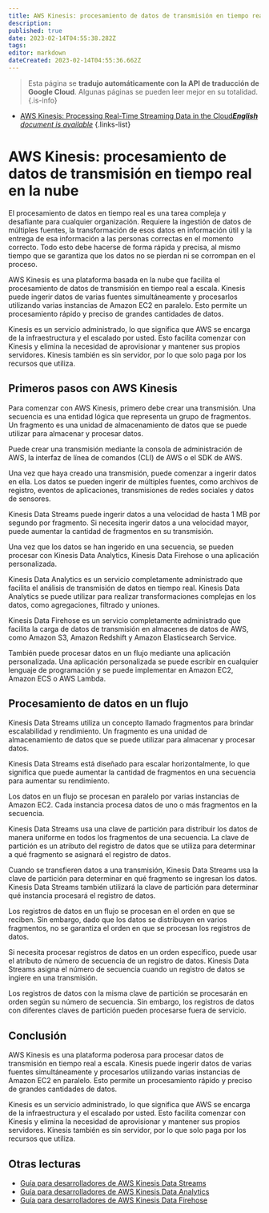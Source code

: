 ```yaml
---
title: AWS Kinesis: procesamiento de datos de transmisión en tiempo real en la nube
description: 
published: true
date: 2023-02-14T04:55:38.282Z
tags: 
editor: markdown
dateCreated: 2023-02-14T04:55:36.662Z
---
```


> Esta página se **tradujo automáticamente con la API de traducción de Google Cloud**.
Algunas páginas se pueden leer mejor en su totalidad.{.is-info}



- [AWS Kinesis: Processing Real-Time Streaming Data in the Cloud***English** document is available*](/en/Knowledge-base/Cloud/aws-kinesis-processing-real-time-streaming-data-in-the-cloud)
{.links-list}

      

# AWS Kinesis: procesamiento de datos de transmisión en tiempo real en la nube

El procesamiento de datos en tiempo real es una tarea compleja y desafiante para cualquier organización. Requiere la ingestión de datos de múltiples fuentes, la transformación de esos datos en información útil y la entrega de esa información a las personas correctas en el momento correcto. Todo esto debe hacerse de forma rápida y precisa, al mismo tiempo que se garantiza que los datos no se pierdan ni se corrompan en el proceso.

AWS Kinesis es una plataforma basada en la nube que facilita el procesamiento de datos de transmisión en tiempo real a escala. Kinesis puede ingerir datos de varias fuentes simultáneamente y procesarlos utilizando varias instancias de Amazon EC2 en paralelo. Esto permite un procesamiento rápido y preciso de grandes cantidades de datos.

Kinesis es un servicio administrado, lo que significa que AWS se encarga de la infraestructura y el escalado por usted. Esto facilita comenzar con Kinesis y elimina la necesidad de aprovisionar y mantener sus propios servidores. Kinesis también es sin servidor, por lo que solo paga por los recursos que utiliza.

## Primeros pasos con AWS Kinesis

Para comenzar con AWS Kinesis, primero debe crear una transmisión. Una secuencia es una entidad lógica que representa un grupo de fragmentos. Un fragmento es una unidad de almacenamiento de datos que se puede utilizar para almacenar y procesar datos.

Puede crear una transmisión mediante la consola de administración de AWS, la interfaz de línea de comandos (CLI) de AWS o el SDK de AWS.

Una vez que haya creado una transmisión, puede comenzar a ingerir datos en ella. Los datos se pueden ingerir de múltiples fuentes, como archivos de registro, eventos de aplicaciones, transmisiones de redes sociales y datos de sensores.

Kinesis Data Streams puede ingerir datos a una velocidad de hasta 1 MB por segundo por fragmento. Si necesita ingerir datos a una velocidad mayor, puede aumentar la cantidad de fragmentos en su transmisión.

Una vez que los datos se han ingerido en una secuencia, se pueden procesar con Kinesis Data Analytics, Kinesis Data Firehose o una aplicación personalizada.

Kinesis Data Analytics es un servicio completamente administrado que facilita el análisis de transmisión de datos en tiempo real. Kinesis Data Analytics se puede utilizar para realizar transformaciones complejas en los datos, como agregaciones, filtrado y uniones.

Kinesis Data Firehose es un servicio completamente administrado que facilita la carga de datos de transmisión en almacenes de datos de AWS, como Amazon S3, Amazon Redshift y Amazon Elasticsearch Service.

También puede procesar datos en un flujo mediante una aplicación personalizada. Una aplicación personalizada se puede escribir en cualquier lenguaje de programación y se puede implementar en Amazon EC2, Amazon ECS o AWS Lambda.

## Procesamiento de datos en un flujo

Kinesis Data Streams utiliza un concepto llamado fragmentos para brindar escalabilidad y rendimiento. Un fragmento es una unidad de almacenamiento de datos que se puede utilizar para almacenar y procesar datos.

Kinesis Data Streams está diseñado para escalar horizontalmente, lo que significa que puede aumentar la cantidad de fragmentos en una secuencia para aumentar su rendimiento.

Los datos en un flujo se procesan en paralelo por varias instancias de Amazon EC2. Cada instancia procesa datos de uno o más fragmentos en la secuencia.

Kinesis Data Streams usa una clave de partición para distribuir los datos de manera uniforme en todos los fragmentos de una secuencia. La clave de partición es un atributo del registro de datos que se utiliza para determinar a qué fragmento se asignará el registro de datos.

Cuando se transfieren datos a una transmisión, Kinesis Data Streams usa la clave de partición para determinar en qué fragmento se ingresan los datos. Kinesis Data Streams también utilizará la clave de partición para determinar qué instancia procesará el registro de datos.

Los registros de datos en un flujo se procesan en el orden en que se reciben. Sin embargo, dado que los datos se distribuyen en varios fragmentos, no se garantiza el orden en que se procesan los registros de datos.

Si necesita procesar registros de datos en un orden específico, puede usar el atributo de número de secuencia de un registro de datos. Kinesis Data Streams asigna el número de secuencia cuando un registro de datos se ingiere en una transmisión.

Los registros de datos con la misma clave de partición se procesarán en orden según su número de secuencia. Sin embargo, los registros de datos con diferentes claves de partición pueden procesarse fuera de servicio.

## Conclusión

AWS Kinesis es una plataforma poderosa para procesar datos de transmisión en tiempo real a escala. Kinesis puede ingerir datos de varias fuentes simultáneamente y procesarlos utilizando varias instancias de Amazon EC2 en paralelo. Esto permite un procesamiento rápido y preciso de grandes cantidades de datos.

Kinesis es un servicio administrado, lo que significa que AWS se encarga de la infraestructura y el escalado por usted. Esto facilita comenzar con Kinesis y elimina la necesidad de aprovisionar y mantener sus propios servidores. Kinesis también es sin servidor, por lo que solo paga por los recursos que utiliza.

## Otras lecturas

- [Guía para desarrolladores de AWS Kinesis Data Streams](https://docs.aws.amazon.com/kinesis/latest/datastreams/developer-guide.html)
- [Guía para desarrolladores de AWS Kinesis Data Analytics](https://docs.aws.amazon.com/kinesisanalytics/latest/java/getting-started.html)
- [Guía para desarrolladores de AWS Kinesis Data Firehose](https://docs.aws.amazon.com/firehose/latest/dev/what-is-this-service.html)